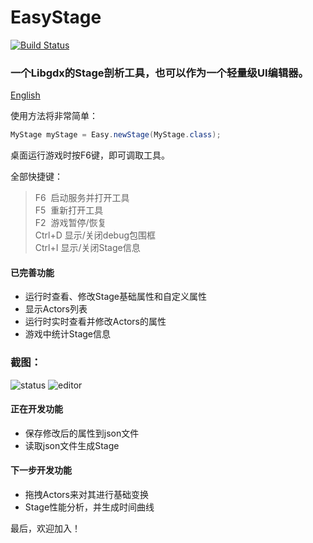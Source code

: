 # EasyStage

[![Build Status](https://travis-ci.org/AyoCrazy/EasyStage.svg?branch=master)](https://travis-ci.org/AyoCrazy/EasyStage)
### 一个Libgdx的Stage剖析工具，也可以作为一个轻量级UI编辑器。

[English](https://github.com/AyoCrazy/EasyStage/blob/master/README_EN.md)

使用方法将非常简单：
``` java
MyStage myStage = Easy.newStage(MyStage.class);
```
桌面运行游戏时按F6键，即可调取工具。

全部快捷键：
> F6  启动服务并打开工具<br/>
F5  重新打开工具<br/>
F2  游戏暂停/恢复<br/>
Ctrl+D 显示/关闭debug包围框<br/>
Ctrl+I 显示/关闭Stage信息


#### 已完善功能
* 运行时查看、修改Stage基础属性和自定义属性
* 显示Actors列表
* 运行时实时查看并修改Actors的属性
* 游戏中统计Stage信息

### 截图：
![status](https://www.ayocrazy.com/wp-content/uploads/2017/01/status.jpg)
![editor](https://www.ayocrazy.com/wp-content/uploads/2017/01/editor.png)

#### 正在开发功能
* 保存修改后的属性到json文件
* 读取json文件生成Stage

#### 下一步开发功能
* 拖拽Actors来对其进行基础变换
* Stage性能分析，并生成时间曲线


最后，欢迎加入！
